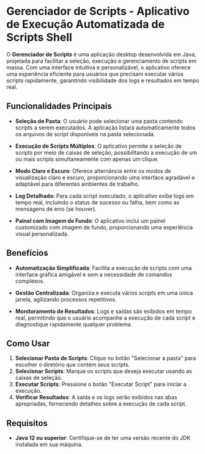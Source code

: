 # Gerenciador de Scripts - Aplicativo de Execução Automatizada de Scripts Shell

O **Gerenciador de Scripts** é uma aplicação desktop desenvolvida em Java, projetada para facilitar a seleção, execução e gerenciamento de scripts em massa. Com uma interface intuitiva e personalizável, o aplicativo oferece uma experiência eficiente para usuários que precisam executar vários scripts rapidamente, garantindo visibilidade dos logs e resultados em tempo real.

## Funcionalidades Principais

- **Seleção de Pasta**: O usuário pode selecionar uma pasta contendo scripts a serem executados. A aplicação listará automaticamente todos os arquivos de script disponíveis na pasta selecionada.
  
- **Execução de Scripts Múltiplos**: O aplicativo permite a seleção de scripts por meio de caixas de seleção, possibilitando a execução de um ou mais scripts simultaneamente com apenas um clique.

- **Modo Claro e Escuro**: Oferece alternância entre os modos de visualização claro e escuro, proporcionando uma interface agradável e adaptável para diferentes ambientes de trabalho.

- **Log Detalhado**: Para cada script executado, o aplicativo exibe logs em tempo real, incluindo o status de sucesso ou falha, bem como as mensagens de erro (se houver).

- **Painel com Imagem de Fundo**: O aplicativo inclui um painel customizado com imagem de fundo, proporcionando uma experiência visual personalizada.

## Benefícios

- **Automatização Simplificada**: Facilita a execução de scripts com uma interface gráfica amigável e sem a necessidade de comandos complexos.
  
- **Gestão Centralizada**: Organiza e executa vários scripts em uma única janela, agilizando processos repetitivos.

- **Monitoramento de Resultados**: Logs e saídas são exibidos em tempo real, permitindo que o usuário acompanhe a execução de cada script e diagnostique rapidamente qualquer problema.

## Como Usar

1. **Selecionar Pasta de Scripts**: Clique no botão "Selecionar a pasta" para escolher o diretório que contém seus scripts.
2. **Selecionar Scripts**: Marque os scripts que deseja executar usando as caixas de seleção.
3. **Executar Scripts**: Pressione o botão "Executar Script" para iniciar a execução.
4. **Verificar Resultados**: A saída e os logs serão exibidos nas abas apropriadas, fornecendo detalhes sobre a execução de cada script.

## Requisitos

- **Java 12 ou superior**: Certifique-se de ter uma versão recente do JDK instalada em sua máquina.
  
